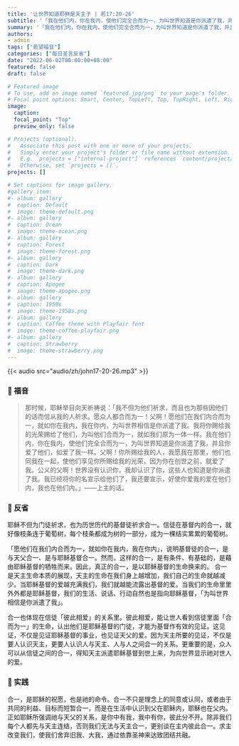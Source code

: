 ```yaml
---
title: '让世界知道耶稣是天主子 | 若17:20-26'
subtitle: '「我在他们内，你在我内，使他们完全合而为一，为叫世界知道是你派遣了我，并且你爱了他们，如爱了我一样。」（若17:23）'
summary: '「我在他们内，你在我内，使他们完全合而为一，为叫世界知道是你派遣了我，并且你爱了他们，如爱了我一样。」（若17:23）'
authors:
- admin
tags: ["若望福音"]
categories: ["每日圣言反省"]
date: "2022-06-02T00:00:00+08:00"
featured: false
draft: false

# Featured image
# To use, add an image named `featured.jpg/png` to your page's folder.
# Focal point options: Smart, Center, TopLeft, Top, TopRight, Left, Right, BottomLeft, Bottom, BottomRight
image:
  caption:
  focal_point: "Top"
  preview_only: false

# Projects (optional).
#   Associate this post with one or more of your projects.
#   Simply enter your project's folder or file name without extension.
#   E.g. `projects = ["internal-project"]` references `content/project/deep-learning/index.md`.
#   Otherwise, set `projects = []`.
projects: []

# Set captions for image gallery.
#gallery_item:
#- album: gallery
#  caption: Default
#  image: theme-default.png
#- album: gallery
#  caption: Ocean
#  image: theme-ocean.png
#- album: gallery
#  caption: Forest
#  image: theme-forest.png
#- album: gallery
#  caption: Dark
#  image: theme-dark.png
#- album: gallery
#  caption: Apogee
#  image: theme-apogee.png
#- album: gallery
#  caption: 1950s
#  image: theme-1950s.png
#- album: gallery
#  caption: Coffee theme with Playfair font
#  image: theme-coffee-playfair.png
#- album: gallery
#  caption: Strawberry
#  image: theme-strawberry.png
---
```


{{< audio src="audio/zh/john17-20-26.mp3" >}}

### :love_letter: 福音
> 那时候，耶稣举目向天祈祷说：「我不但为他们祈求，而且也为那些因他们的话而信从我的人祈求。愿众人都合而为一！父啊！愿他们在我们内合而为一，就如你在我内，我在你内，为叫世界相信是你派遣了我。我将你赐给我的光荣赐给了他们，为叫他们合而为一，就如我们原为一体一样。我在他们内，你在我内，使他们完全合而为一，为叫世界知道是你派遣了我，并且你爱了他们，如爱了我一样。父啊！你所赐给我的人，我愿我在那里，他们也同我在一起，使他们享见你所赐给我的光荣，因为你在创世之前，就爱了我。公义的父啊！世界没有认识你，我却认识了你，这些人也知道是你派遣了我。我已经将你的名宣示给他们了，我还要宣示，好使你爱我的爱在他们内，我也在他们内。」——上主的话。

### :speech_balloon: 反省
耶稣不但为门徒祈求，也为历世历代的基督徒祈求合一。信徒在基督内的合一，就好像枝条连于葡萄树，每个枝条都成为树的一部分，成为一棵结实累累的葡萄树。

「愿他们在我们内合而为一，就如你在我内，我在你内」，说明基督徒的合一，是与天父合一、是与耶稣基督合一。然而，这样的合一，是有条件、有基础的，是藉由耶稣基督的牺牲而来。因此，真正的合一，是以耶稣基督的生命换来的。
合一是天主生命本质的展现，天主的生命在我们身上越增加，我们自己的生命就越减少。当耶稣基督的爱越充满我们，我们就越能流露出基督的爱。当我们的生命里里外外都是耶稣基督，我们的生活、说话、行动自然也是指向耶稣基督，「为叫世界相信是你派遣了我」。

合一也体现在信徒「彼此相爱」的关系里。彼此相爱，能让世人看到信徒里面「合而为一」的生命，认出他们是耶稣基督的门徒，才能为基督作有效的见证。这见证，不仅是见证耶稣基督的事业，也见证天父的爱。因为天主所要的见证，不仅是要人认识天主，更要人认识人与天主、人与人之间合一的关系。更重要的是，众人可以从信徒之间的合一，得知天主派遣耶稣基督到世上来，为向世界显示祂对世人的爱。

### :runner: 实践
合一，是耶稣的祝愿，也是祂的命令。合一不只是理念上的同意或认同，或者由于共同的利益、目标而短暂合一，而是在生活中认识到父在耶稣内，耶稣也在父内。正如耶稣所强调祂与天父的关系，是你中有我，我中有你，彼此分不开。除非我们每个人都先与天主连结，否则我们无法与天主合一，更别谈在主内彼此合一。求主改变我们，使我们舍弃旧我、大我，通过依靠圣神来达致团结共融。
